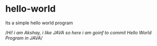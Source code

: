 # hello-world
Its a simple hello world program


/*Hi! i am Akshay, i like JAVA so here i am goinf to commit Hello World Program in JAVA*/


